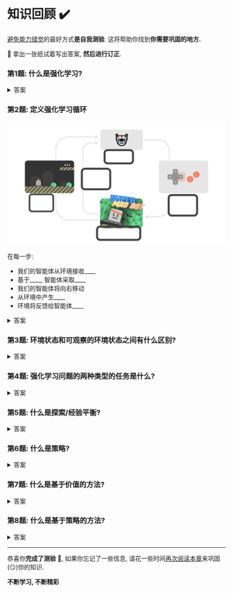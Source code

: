 # 知识回顾 ✔️

[避免能力错觉](https://fr.coursera.org/lecture/learning-how-to-learn/illusions-of-competence-BuFzf)的最好方式**是自我测验**. 这将帮助你找到**你需要巩固的地方.**

📝 拿出一张纸试着写出答案, **然后进行订正**.

### 第1题: 什么是强化学习?

<details>
  <summary>答案</summary>

  强化学习是一个**解决控制任务(也叫做决策问题)的框架**, 通过构建智能体来从环境中学习; 智能体通过重复试验与环境进行交互**获得奖罚(奖励或者惩罚)作为独特的反馈**.

  📖 如果你忘记了, 请查看 👉 https://huggingface.co/blog/deep-rl-intro#a-formal-definition
</details>

### 第2题: 定义强化学习循环

<img src="./assets/rl-loop-ex.jpg" alt="练习强化学习循环"/>

  在每一步:
  - 我们的智能体从环境接收____
  - 基于____, 智能体采取____
  - 我们的智能体将向右移动
  - 从环境中产生____
  - 环境将反馈给智能体____

<details>
  <summary>答案</summary>
  <img src="./assets/image.png" alt="练习强化学习循环答案">

  在每一步:
  - 我们的智能体从环境接收**状态S0**
  - 基于**状态S0**, 智能体采取**行动A0**
  - 我们的智能体将向右移动
  - 从环境中产生**新状态S1**
  - 环境将反馈给智能体**奖罚R1**

  📖 如果你忘记了, 请查看 👉 https://huggingface.co/blog/deep-rl-intro#the-rl-process
</details>

### 第3题: 环境状态和可观察的环境状态之间有什么区别?

<details>
  <summary>答案</summary>

  - 状态是在完全可观察的环境中**对世界状态的完整描述**(没有隐藏信息). 例如, 在国际象棋中, 我们从环境接收一个状态, 我们可以访问整个棋盘的全部信息.
  - 可观察的状态是在部分可观察的环境中**对世界状态的部分描述**. 例如, 在《超级马里奥兄弟》中, 我们只能看到靠近玩家的关卡的一部分, 所以我们接收一个可观察的状态.

  <img src="./assets/obs_space_recap.jpg" alt="可观察的环境回顾">

  📖 如果你忘记了, 请查看 👉 https://huggingface.co/blog/deep-rl-intro#observationsstates-space
</details>

### 第4题: 强化学习问题的两种类型的任务是什么?

<details>
  <summary>答案</summary>

  - 情节任务(Episodic task): 我们有**一个起点和一个终点(一个终止状态)**. 这将创建一个情节: 状态, 行动, 奖罚和新状态的序列. 例如, 想想《超级马里奥兄弟》: 一局从新马里奥关卡开始, 直到你被杀或者你到达关卡终点结束.
  - 连续任务(Continuous task): 这些任务是**永远持续下去的(没有终止状态)**. 在这种情况下, 智能体必需学习如何选择最好的行动并同时与环境交互.

  <img src="./assets/tasks.jpg" alt="任务">

  📖 如果你忘记了, 请查看 👉 https://huggingface.co/blog/deep-rl-intro#type-of-tasks
</details>

### 第5题: 什么是探索/经验平衡?

<details>
  <summary>答案</summary>

  在强化学习中, 我们需要**平衡我们如何去探索环境, 如何利用我们对已知环境的经验**.

  - 探索是通过**尝试随机动作**探索环境, **来找到更多关于环境的信息**.
  - 经验是**利用已知信息获得最大奖励**.

  <img src="./assets/expexpltradeoff.jpg" alt="探索/经验平衡">

  📖 如果你忘记了, 请查看 👉 https://huggingface.co/blog/deep-rl-intro#exploration-exploitation-tradeoff
</details>

### 第6题: 什么是策略?

<details>
  <summary>答案</summary>

  - 策略 $\pi$ 是**智能体的大脑**, 它是一个告诉我们在给定状态采取什么动作的函数. 所以它定义了智能体在给定时间的行为.

  <img src="./assets/policy.jpg" alt="策略">

  📖 如果你忘记了, 请查看 👉 https://huggingface.co/blog/deep-rl-intro#the-policy-%CF%80-the-agents-brain
</details>

### 第7题: 什么是基于价值的方法?

<details>
  <summary>答案</summary>

  - 基于价值的方法是解决强化学习问题的主要方法之一.
  - 在基于价值的方法中, 我们不是训练一个策略函数, 而是**训练一个将状态映射到处于该状态的期望值的价值函数.**

  <img src="./assets/value.jpg" alt="价值说明">

  📖 如果你忘记了, 请查看 👉 https://huggingface.co/blog/deep-rl-intro#value-based-methods
</details>

### 第8题: 什么是基于策略的方法?

<details>
  <summary>答案</summary>

  - 在基于策略的方法中, 我们直接学习**一个策略函数**.
  - 策略函数将**映射每一个状态到该状态的最佳对应动作. 或者在该状态下的一组可能的动作的概率分布.**

  <img src="./assets/policy.jpg" alt="策略说明">

  📖 如果你忘记了, 请查看 👉 https://huggingface.co/blog/deep-rl-intro#policy-based-methods
</details>

---

恭喜你**完成了测验** 🥳, 如果你忘记了一些信息, 请花一些时间[再次阅读本章](https://huggingface.co/blog/deep-rl-intro)来巩固(😏)你的知识.

**不断学习, 不断精彩**

